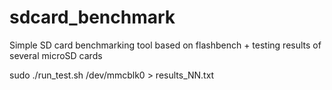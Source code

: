 sdcard_benchmark
================

Simple SD card benchmarking tool based on flashbench + testing results of several microSD cards


sudo ./run_test.sh /dev/mmcblk0 > results_NN.txt